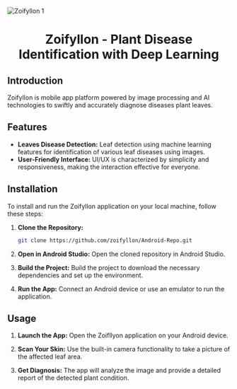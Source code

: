 ![Zoifyllon 1](https://github.com/zoifyllon/Android/assets/120267728/e8a2d9b7-f1ba-4a70-8826-549d7642f695)
<h1 align="center">Zoifyllon - Plant Disease Identification with Deep Learning</h1>

## Introduction
Zoifyllon is mobile app platform powered by image processing and AI technologies to swiftly and accurately diagnose diseases plant leaves.


## Features
- **Leaves Disease Detection:** Leaf detection using machine learning features for identification of various leaf diseases using images.
- **User-Friendly Interface:** UI/UX is characterized by simplicity and responsiveness, making the interaction effective for everyone.


## Installation
To install and run the Zoifyllon application on your local machine, follow these steps:
1. **Clone the Repository:**
    ```bash
    git clone https://github.com/zoifyllon/Android-Repo.git
    ```

2. **Open in Android Studio:**
    Open the cloned repository in Android Studio.

4. **Build the Project:**
    Build the project to download the necessary dependencies and set up the environment.

6. **Run the App:**
    Connect an Android device or use an emulator to run the application.


## Usage
1. **Launch the App:**
   Open the Zoifllyon application on your Android device.

2. **Scan Your Skin:**
   Use the built-in camera functionality to take a picture of the affected leaf area.

3. **Get Diagnosis:**
   The app will analyze the image and provide a detailed report of the detected plant condition.

